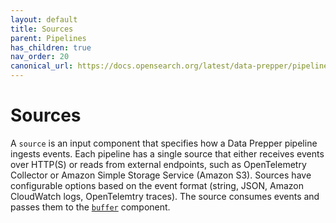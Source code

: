 ```yaml
---
layout: default
title: Sources
parent: Pipelines
has_children: true
nav_order: 20
canonical_url: https://docs.opensearch.org/latest/data-prepper/pipelines/configuration/sources/sources/
---
```


# Sources

A `source` is an input component that specifies how a Data Prepper pipeline ingests events. Each pipeline has a single source that either receives events over HTTP(S) or reads from external endpoints, such as OpenTelemetry Collector or Amazon Simple Storage Service (Amazon S3). Sources have configurable options based on the event format (string, JSON, Amazon CloudWatch logs, OpenTelemtry traces). The source consumes events and passes them to the [`buffer`]({{site.url}}{{site.baseurl}}/data-prepper/pipelines/configuration/buffers/buffers/) component.


